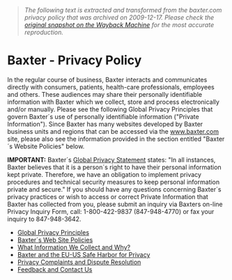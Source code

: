 > *The following text is extracted and transformed from the baxter.com privacy policy that was archived on 2009-12-17. Please check the [original snapshot on the Wayback Machine](https://web.archive.org/web/20091217174849id_/http%3A//www.baxter.com/information/privacy) for the most accurate reproduction.*

# Baxter - Privacy Policy

In the regular course of business, Baxter interacts and communicates directly with consumers, patients, health-care professionals, employees and others. These audiences may share their personally identifiable information with Baxter which we collect, store and process electronically and/or manually. Please see the following Global Privacy Principles that govern Baxter´s use of personally identifiable information ("Private Information"). Since Baxter has many websites developed by Baxter business units and regions that can be accessed via the www.baxter.com site, please also see the information provided in the section entitled "Baxter´s Website Policies" below.

**IMPORTANT:** Baxter´s [Global Privacy Statement](https://web.archive.org/web/20091217174849id_/http://www.baxter.com/information/privacy/privacystatement_v2_0505.pdf) states: "In all instances, Baxter believes that it is a person´s right to have their personal information kept private. Therefore, we have an obligation to implement privacy procedures and technical security measures to keep personal information private and secure." If you should have any questions concerning Baxter´s privacy practices or wish to access or correct Private Information that Baxter has collected from you, please submit an inquiry via Baxters on-line Privacy Inquiry Form, call: 1-800-422-9837 (847-948-4770) or fax your inquiry to 847-948-3642.

  * [Global Privacy Principles](https://web.archive.org/web/20091217174849id_/http://www.baxter.com/information/privacy/principles.html)
  * [Baxter´s Web Site Policies](https://web.archive.org/web/20091217174849id_/http://www.baxter.com/information/privacy/policies.html)
  * [What Information We Collect and Why?](https://web.archive.org/web/20091217174849id_/http://www.baxter.com/information/privacy/cookies.html)
  * [Baxter and the EU-US Safe Harbor for Privacy](https://web.archive.org/web/20091217174849id_/http://www.baxter.com/information/privacy/safe_harbor.html)
  * [Privacy Complaints and Dispute Resolution](https://www.baxter.com/information/privacy/privacy_feedback.html)
  * [Feedback and Contact Us](https://www.baxter.com/about_baxter/contact_us/index.html)


